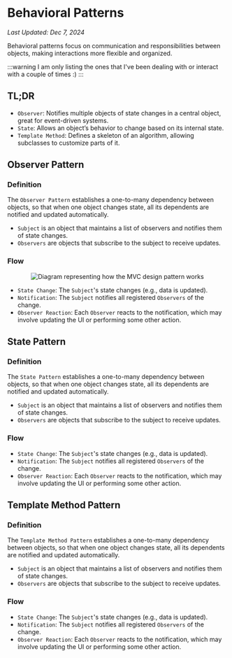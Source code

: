 # Behavioral Patterns

*Last Updated: Dec 7, 2024*

Behavioral patterns focus on communication and responsibilities between objects, making interactions more flexible and organized.

:::warning
I am only listing the ones that I've been dealing with or interact with a couple of times :)
:::

## TL;DR
* `Observer`: Notifies multiple objects of state changes in a central object, great for event-driven systems.
* `State`: Allows an object’s behavior to change based on its internal state.
* `Template Method`: Defines a skeleton of an algorithm, allowing subclasses to customize parts of it.

## Observer Pattern
### Definition
The `Observer Pattern` establishes a one-to-many dependency between objects, so that when one object changes state, all its dependents are notified and updated automatically. 
* `Subject` is an object that maintains a list of observers and notifies them of state changes.
* `Observers` are objects that subscribe to the subject to receive updates.

### Flow
<div style="display: flex; justify-content: center;">
<img src="/concepts/design-patterns/dp-obsv.png" alt="Diagram representing how the MVC design pattern works"  />
</div>

* `State Change`: The `Subject`'s state changes (e.g., data is updated).
* `Notification`: The `Subject` notifies all registered `Observers` of the change.
* `Observer Reaction`: Each `Observer` reacts to the notification, which may involve updating the UI or performing some other action.

## State Pattern
### Definition
The `State Pattern` establishes a one-to-many dependency between objects, so that when one object changes state, all its dependents are notified and updated automatically. 
* `Subject` is an object that maintains a list of observers and notifies them of state changes.
* `Observers` are objects that subscribe to the subject to receive updates.

### Flow

* `State Change`: The `Subject`'s state changes (e.g., data is updated).
* `Notification`: The `Subject` notifies all registered `Observers` of the change.
* `Observer Reaction`: Each `Observer` reacts to the notification, which may involve updating the UI or performing some other action.

## Template Method Pattern
### Definition
The `Template Method Pattern` establishes a one-to-many dependency between objects, so that when one object changes state, all its dependents are notified and updated automatically. 
* `Subject` is an object that maintains a list of observers and notifies them of state changes.
* `Observers` are objects that subscribe to the subject to receive updates.

### Flow

* `State Change`: The `Subject`'s state changes (e.g., data is updated).
* `Notification`: The `Subject` notifies all registered `Observers` of the change.
* `Observer Reaction`: Each `Observer` reacts to the notification, which may involve updating the UI or performing some other action.